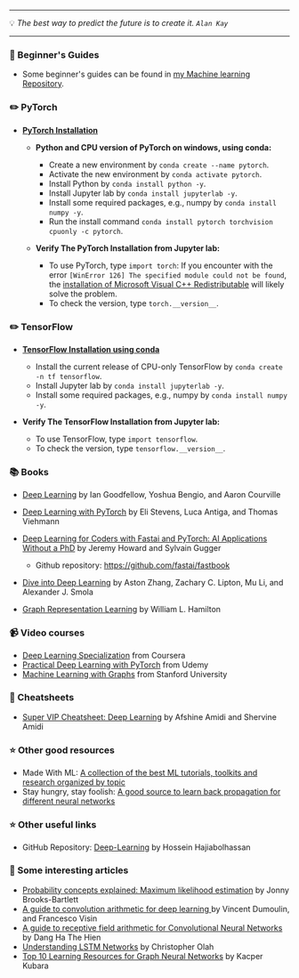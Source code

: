 
---

 :bulb: *The best way to predict the future is to create it. `Alan Kay`*    

---

### :paperclip:  Beginner's Guides
  - Some beginner's guides can be found in [my Machine learning Repository](https://github.com/zata213/path2ml).

### :pencil2: PyTorch
  - **[PyTorch Installation](https://pytorch.org/)**
    -  **Python and CPU version of PyTorch on windows, using conda:**
       - Create a new environment by `conda create --name pytorch`.
       - Activate the new environment by `conda activate pytorch`.
       - Install Python by `conda install python -y`.
       - Install Jupyter lab by `conda install jupyterlab -y`.
       - Install some required packages, e.g., numpy by `conda install numpy -y`.
       - Run the install command `conda install pytorch torchvision cpuonly -c pytorch`.
       
    - **Verify The PyTorch Installation from Jupyter lab:**
       - To use PyTorch, type `import torch`: If you encounter with the error `[WinError 126] The specified module could not be found`, the [installation of Microsoft Visual C++ Redistributable](https://aka.ms/vs/16/release/vc_redist.x64.exe) will likely solve the problem.
       - To check the version, type `torch.__version__`.
       
 ### :pencil2: TensorFlow
   - **[TensorFlow Installation using conda](https://docs.anaconda.com/anaconda/user-guide/tasks/tensorflow/)**
     - Install the current release of CPU-only TensorFlow by `conda create -n tf tensorflow`.
     - Install Jupyter lab by `conda install jupyterlab -y`.
     - Install some required packages, e.g., numpy by `conda install numpy -y`.
  
   - **Verify The TensorFlow Installation from Jupyter lab:**
     - To use TensorFlow, type `import tensorflow`.
     - To check the version, type `tensorflow.__version__`.
   
### :books: Books
  - [Deep Learning](http://www.deeplearningbook.org/) by Ian Goodfellow, Yoshua Bengio, and Aaron Courville
  - [Deep Learning with PyTorch](https://github.com/deep-learning-with-pytorch/dlwpt-code) by Eli Stevens, Luca Antiga, and Thomas Viehmann 
  - [Deep Learning for Coders with Fastai and PyTorch: AI Applications Without a PhD](https://www.amazon.com/Deep-Learning-Coders-fastai-PyTorch/dp/1492045527) by Jeremy Howard and Sylvain Gugger
     - Github repository: https://github.com/fastai/fastbook

  - [Dive into Deep Learning](https://d2l.ai/) by Aston Zhang, Zachary C. Lipton, Mu Li, and Alexander J. Smola
  - [Graph Representation Learning](https://www.cs.mcgill.ca/~wlh/grl_book/) by William L. Hamilton

### :video_camera: Video courses
  - [Deep Learning Specialization](https://www.coursera.org/specializations/deep-learning) from Coursera
  - [Practical Deep Learning with PyTorch](https://www.udemy.com/course/practical-deep-learning-with-pytorch/) from Udemy
  - [Machine Learning with Graphs](https://www.youtube.com/playlist?list=PL-Y8zK4dwCrQyASidb2mjj_itW2-YYx6-) from Stanford University
  
### :scroll: Cheatsheets
  - [Super VIP Cheatsheet: Deep Learning](https://github.com/afshinea/stanford-cs-230-deep-learning/raw/master/en/super-cheatsheet-deep-learning.pdf) by Afshine Amidi and Shervine Amidi

### :star: Other good resources
  - Made With ML: [A collection of the best ML tutorials, toolkits and research organized by topic](https://madewithml.com/topics/)
  - Stay hungry, stay foolish: [A good source to learn back propagation for different neural networks](https://www.adityaagrawal.net/blog/)

### :star: Other useful links
  - GitHub Repository: [Deep-Learning](https://github.com/hhaji/Deep-Learning) by Hossein Hajiabolhassan

### :newspaper: Some interesting articles
 - [Probability concepts explained: Maximum likelihood estimation](https://towardsdatascience.com/probability-concepts-explained-maximum-likelihood-estimation-c7b4342fdbb1) by Jonny Brooks-Bartlett
 - [A guide to convolution arithmetic for deep learning ](https://arxiv.org/pdf/1603.07285.pdf) by Vincent Dumoulin, and Francesco Visin
 - [A guide to receptive field arithmetic for Convolutional Neural Networks](https://medium.com/mlreview/a-guide-to-receptive-field-arithmetic-for-convolutional-neural-networks-e0f514068807) by Dang Ha The Hien
 - [Understanding LSTM Networks](http://colah.github.io/posts/2015-08-Understanding-LSTMs/) by Christopher Olah
 - [Top 10 Learning Resources for Graph Neural Networks](https://towardsdatascience.com/top-10-learning-resources-for-graph-neural-networks-f24d4eb2cc2b) by Kacper Kubara
